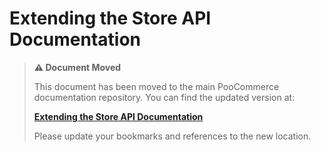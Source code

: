 # Extending the Store API Documentation

> **⚠️ Document Moved**
> 
> This document has been moved to the main PooCommerce documentation repository. You can find the updated version at:
> 
> **[Extending the Store API Documentation](https://github.com/poocommerce/poocommerce/tree/trunk/docs/apis/store-api/extending-store-api/README.md)**
> 
> Please update your bookmarks and references to the new location.
